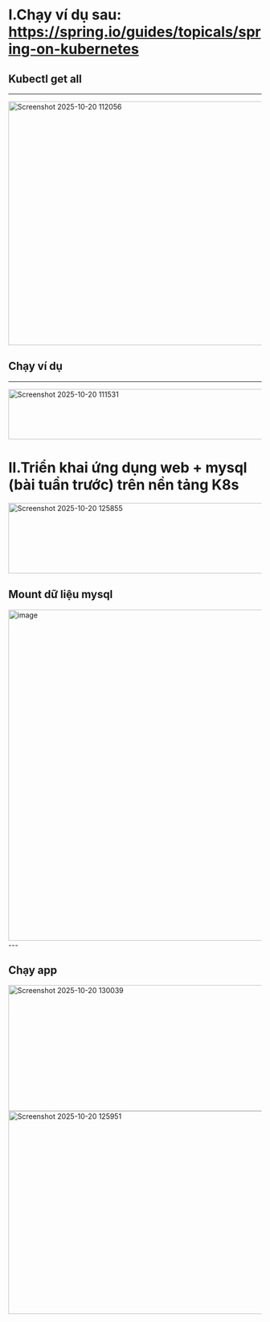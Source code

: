 # I.Chạy ví dụ sau: https://spring.io/guides/topicals/spring-on-kubernetes

## Kubectl get all
---
<img width="966" height="484" alt="Screenshot 2025-10-20 112056" src="https://github.com/user-attachments/assets/dc993651-6e13-4674-91ed-a87a5c202b5f" />

## Chạy ví dụ
---
<img width="649" height="100" alt="Screenshot 2025-10-20 111531" src="https://github.com/user-attachments/assets/8c6e593c-4e52-46b5-adae-fb88dffe3747" />

# II.Triển khai ứng dụng web + mysql (bài tuần trước) trên nền tảng K8s

<img width="970" height="140" alt="Screenshot 2025-10-20 125855" src="https://github.com/user-attachments/assets/144a6b6f-969e-4630-bc4e-5fc850e73029" />

## Mount dữ liệu mysql
<img width="928" height="657" alt="image" src="https://github.com/user-attachments/assets/3934d168-eeac-4180-804b-11f14bb1b147" />
---

## Chạy app
<img width="951" height="250" alt="Screenshot 2025-10-20 130039" src="https://github.com/user-attachments/assets/ead2ebd7-fdc1-4c62-a7d9-2ecee80a23da" />
<img width="1326" height="403" alt="Screenshot 2025-10-20 125951" src="https://github.com/user-attachments/assets/6b15f87e-a4ef-4488-97dc-c7c95aaac12e" />


